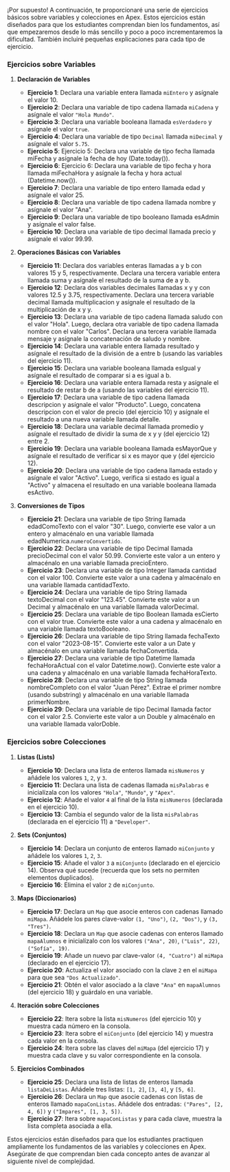 ¡Por supuesto! A continuación, te proporcionaré una serie de ejercicios básicos sobre variables y colecciones en Apex. Estos ejercicios están diseñados para que los estudiantes comprendan bien los fundamentos, así que empezaremos desde lo más sencillo y poco a poco incrementaremos la dificultad. También incluiré pequeñas explicaciones para cada tipo de ejercicio. 

### **Ejercicios sobre Variables**

1. **Declaración de Variables**
   - **Ejercicio 1**: Declara una variable entera llamada `miEntero` y asígnale el valor 10.
   - **Ejercicio 2**: Declara una variable de tipo cadena llamada `miCadena` y asígnale el valor `"Hola Mundo"`.
   - **Ejercicio 3**: Declara una variable booleana llamada `esVerdadero` y asígnale el valor `true`.
   - **Ejercicio 4**: Declara una variable de tipo `Decimal` llamada `miDecimal` y asígnale el valor `5.75`.
   - **Ejercicio 5**: Ejercicio 5: Declara una variable de tipo fecha llamada miFecha y asígnale la fecha de hoy (Date.today()).
   - **Ejercicio 6**: Ejercicio 6: Declara una variable de tipo fecha y hora llamada miFechaHora y asígnale la fecha y hora actual (Datetime.now()).
   - **Ejercicio 7**: Declara una variable de tipo entero llamada edad y asígnale el valor 25.
   - **Ejercicio 8**: Declara una variable de tipo cadena llamada nombre y asígnale el valor "Ana".
   - **Ejercicio 9**:  Declara una variable de tipo booleano llamada esAdmin y asígnale el valor false.
   - **Ejercicio 10**:  Declara una variable de tipo decimal llamada precio y asígnale el valor 99.99.

2. **Operaciones Básicas con Variables**
   - **Ejercicio 11**: Declara dos variables enteras llamadas a y b con valores 15 y 5, respectivamente. Declara una tercera variable entera llamada suma y asígnale el resultado de la suma de a y b.
   - **Ejercicio 12**: Declara dos variables decimales llamadas x y y con valores 12.5 y 3.75, respectivamente. Declara una tercera variable decimal llamada multiplicacion y asígnale el resultado de la multiplicación de x y y.
   - **Ejercicio 13**:  Declara una variable de tipo cadena llamada saludo con el valor "Hola". Luego, declara otra variable de tipo cadena llamada nombre con el valor "Carlos". Declara una tercera variable llamada mensaje y asígnale la concatenación de saludo y nombre.
   - **Ejercicio 14**: Declara una variable entera llamada resultado y asígnale el resultado de la división de a entre b (usando las variables del ejercicio 11).
   - **Ejercicio 15**: Declara una variable booleana llamada esIgual y asígnale el resultado de comparar si a es igual a b.
   - **Ejercicio 16**: Declara una variable entera llamada resta y asígnale el resultado de restar b de a (usando las variables del ejercicio 11).
   - **Ejercicio 17**: Declara una variable de tipo cadena llamada descripcion y asígnale el valor "Producto". Luego, concatena descripcion con el valor de precio (del ejercicio 10) y asígnale el resultado a una nueva variable llamada detalle.
   - **Ejercicio 18**: Declara una variable decimal llamada promedio y asígnale el resultado de dividir la suma de x y y (del ejercicio 12) entre 2.
   - **Ejercicio 19**: Declara una variable booleana llamada esMayorQue y asígnale el resultado de verificar si x es mayor que y (del ejercicio 12).
   - **Ejercicio 20**: Declara una variable de tipo cadena llamada estado y asígnale el valor "Activo". Luego, verifica si estado es igual a "Activo" y almacena el resultado en una variable booleana llamada esActivo.

3. **Conversiones de Tipos**
   - **Ejercicio 21**: Declara una variable de tipo String llamada edadComoTexto con el valor "30". Luego, convierte ese valor a un entero y almacénalo en una variable llamada edadNumerica.`numeroConvertido`.
   - **Ejercicio 22**: Declara una variable de tipo Decimal llamada precioDecimal con el valor 50.99. Convierte este valor a un entero y almacénalo en una variable llamada precioEntero.
   - **Ejercicio 23**: Declara una variable de tipo Integer llamada cantidad con el valor 100. Convierte este valor a una cadena y almacénalo en una variable llamada cantidadTexto.
   - **Ejercicio 24**: Declara una variable de tipo String llamada textoDecimal con el valor "123.45". Convierte este valor a un Decimal y almacénalo en una variable llamada valorDecimal.
   - **Ejercicio 25**: Declara una variable de tipo Boolean llamada esCierto con el valor true. Convierte este valor a una cadena y almacénalo en una variable llamada textoBooleano.
   - **Ejercicio 26**: Declara una variable de tipo String llamada fechaTexto con el valor "2023-08-15". Convierte este valor a un Date y almacénalo en una variable llamada fechaConvertida.
   - **Ejercicio 27**: Declara una variable de tipo Datetime llamada fechaHoraActual con el valor Datetime.now(). Convierte este valor a una cadena y almacénalo en una variable llamada fechaHoraTexto.
   - **Ejercicio 28**: Declara una variable de tipo String llamada nombreCompleto con el valor "Juan Pérez". Extrae el primer nombre (usando substring) y almacénalo en una variable llamada primerNombre.
   - **Ejercicio 29**: Declara una variable de tipo Decimal llamada factor con el valor 2.5. Convierte este valor a un Double y almacénalo en una variable llamada valorDoble.

### **Ejercicios sobre Colecciones**

1. **Listas (Lists)**
   - **Ejercicio 10**: Declara una lista de enteros llamada `misNumeros` y añádele los valores `1`, `2`, y `3`.
   - **Ejercicio 11**: Declara una lista de cadenas llamada `misPalabras` e inicialízala con los valores `"Hola"`, `"Mundo"`, y `"Apex"`.
   - **Ejercicio 12**: Añade el valor `4` al final de la lista `misNumeros` (declarada en el ejercicio 10).
   - **Ejercicio 13**: Cambia el segundo valor de la lista `misPalabras` (declarada en el ejercicio 11) a `"Developer"`.

2. **Sets (Conjuntos)**
   - **Ejercicio 14**: Declara un conjunto de enteros llamado `miConjunto` y añádele los valores `1`, `2`, `3`.
   - **Ejercicio 15**: Añade el valor `3` a `miConjunto` (declarado en el ejercicio 14). Observa qué sucede (recuerda que los sets no permiten elementos duplicados).
   - **Ejercicio 16**: Elimina el valor `2` de `miConjunto`.

3. **Maps (Diccionarios)**
   - **Ejercicio 17**: Declara un `Map` que asocie enteros con cadenas llamado `miMapa`. Añádele los pares clave-valor `(1, "Uno")`, `(2, "Dos")`, y `(3, "Tres")`.
   - **Ejercicio 18**: Declara un `Map` que asocie cadenas con enteros llamado `mapaAlumnos` e inicialízalo con los valores `("Ana", 20)`, `("Luis", 22)`, `("Sofía", 19)`.
   - **Ejercicio 19**: Añade un nuevo par clave-valor `(4, "Cuatro")` al `miMapa` (declarado en el ejercicio 17).
   - **Ejercicio 20**: Actualiza el valor asociado con la clave `2` en el `miMapa` para que sea `"Dos Actualizado"`.
   - **Ejercicio 21**: Obtén el valor asociado a la clave `"Ana"` en `mapaAlumnos` (del ejercicio 18) y guárdalo en una variable.

4. **Iteración sobre Colecciones**
   - **Ejercicio 22**: Itera sobre la lista `misNumeros` (del ejercicio 10) y muestra cada número en la consola.
   - **Ejercicio 23**: Itera sobre el `miConjunto` (del ejercicio 14) y muestra cada valor en la consola.
   - **Ejercicio 24**: Itera sobre las claves del `miMapa` (del ejercicio 17) y muestra cada clave y su valor correspondiente en la consola.

5. **Ejercicios Combinados**
   - **Ejercicio 25**: Declara una lista de listas de enteros llamada `listaDeListas`. Añádele tres listas: `[1, 2]`, `[3, 4]`, y `[5, 6]`.
   - **Ejercicio 26**: Declara un `Map` que asocie cadenas con listas de enteros llamado `mapaConListas`. Añádele dos entradas: `("Pares", [2, 4, 6])` y `("Impares", [1, 3, 5])`.
   - **Ejercicio 27**: Itera sobre `mapaConListas` y para cada clave, muestra la lista completa asociada a ella.

Estos ejercicios están diseñados para que los estudiantes practiquen ampliamente los fundamentos de las variables y colecciones en Apex. Asegúrate de que comprendan bien cada concepto antes de avanzar al siguiente nivel de complejidad.